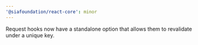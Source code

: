 ```yaml
---
'@siafoundation/react-core': minor
---
```


Request hooks now have a standalone option that allows them to revalidate under a unique key.
